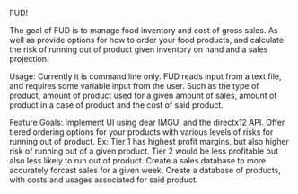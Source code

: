 FUD!

The goal of FUD is to manage food inventory and cost of gross sales. As well as provide options for how to order your food products, and calculate the risk of running out of product given inventory on hand and a sales projection.

Usage:
Currently it is command line only. FUD reads input from a text file, and requires some variable input from the user. Such as the type of product, amount of product used for a given amount of sales, amount of product in a case of product and the cost of said product. 

Feature Goals: 
Implement UI using dear IMGUI and the directx12 API. 
Offer tiered ordering options for your products with various levels of risks for running out of product.
Ex: Tier 1 has highest profit margins, but also higher risk of running out of a given product. 
Tier 2 would be less profitable but also less likely to run out of product.
Create a sales database to more accurately forcast sales for a given week.
Create a database of products, with costs and usages associated for said product.



